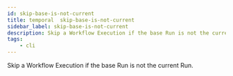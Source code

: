 ```yaml
---
id: skip-base-is-not-current
title: temporal  skip-base-is-not-current
sidebar_label: skip-base-is-not-current
description: Skip a Workflow Execution if the base Run is not the current Run.
tags:
    - cli
---
```


Skip a Workflow Execution if the base Run is not the current Run.
